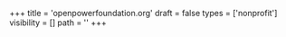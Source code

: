 +++
title = 'openpowerfoundation.org'
draft = false
types = ['nonprofit']
visibility = []
path = ''
+++
